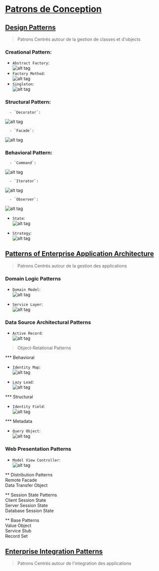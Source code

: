 # [Patrons de Conception](https://fr.wikipedia.org/wiki/Patron_de_conception)  

## [Design Patterns](https://en.wikipedia.org/wiki/Design_Patterns)  
   > Patrons Centrés autour de la gestion de classes et d'objects  
   
### Creational Pattern:  
   - `Abstract Factory`:   
![alt tag](https://upload.wikimedia.org/wikipedia/commons/4/4c/Abstract_Factory.png) 
   - `Factory Method`:  
![alt tag](https://upload.wikimedia.org/wikipedia/commons/thumb/d/df/New_WikiFactoryMethod.png/734px-New_WikiFactoryMethod.png) 
   - `Singleton`:  
![alt tag](https://upload.wikimedia.org/wikipedia/commons/f/fb/Singleton_UML_class_diagram.svg)
   
### Structural Pattern:  
   
      - `Decorator`:   
![alt tag](https://upload.wikimedia.org/wikipedia/commons/e/e9/Decorator_UML_class_diagram.svg)  

      - `Facade`:   
![alt tag](https://upload.wikimedia.org/wikipedia/en/5/57/Example_of_Facade_design_pattern_in_UML.png)  

### Behavioral Pattern:  

      - `Command`:   
   ![alt tag](https://upload.wikimedia.org/wikipedia/commons/b/bf/Command_pattern.svg)

      - `Iterator`:   
   ![alt tag](https://upload.wikimedia.org/wikipedia/commons/1/13/Iterator_UML_class_diagram.svg)


      - `Observer`:   
   ![alt tag](https://upload.wikimedia.org/wikipedia/commons/8/8d/Observer.svg)
   
   - `State`:   
   ![alt tag](https://upload.wikimedia.org/wikipedia/commons/e/e8/State_Design_Pattern_UML_Class_Diagram.svg)
   
   - `Strategy`:   
   ![alt tag](https://upload.wikimedia.org/wikipedia/commons/3/39/Strategy_Pattern_in_UML.png)
   
   
## [Patterns of Enterprise Application Architecture](https://www.martinfowler.com/books/eaa.html)  
   > Patrons Centrés autour de la gestion des applications  
   
### Domain Logic Patterns
   
   - `Domain Model`:   
   ![alt tag](https://upload.wikimedia.org/wikipedia/commons/2/2d/Domain_model.png)

   - `Service Layer`:   
   ![alt tag](https://martinfowler.com/eaaCatalog/ServiceLayerSketch.gif)


### Data Source Architectural Patterns
   
   - `Active Record`:   
   ![alt tag](https://www.martinfowler.com/eaaCatalog/activeRecordSketch.gif)

   > Object-Relational Patterns
   
*** Behavioral 
   
   - `Identity Map`:   
   ![alt tag](https://www.martinfowler.com/eaaCatalog/idMapperSketch.gif)
   
   - `Lazy Load`:   
   ![alt tag](https://www.martinfowler.com/eaaCatalog/lazyLoadSketch.gif)

*** Structural
   - `Identity Field`:   
   ![alt tag](https://www.martinfowler.com/eaaCatalog/idFieldSketch.gif)

*** Metadata
   - `Query Object`:   
   ![alt tag](https://www.martinfowler.com/eaaCatalog/queryObjectSketch.gif)


### Web Presentation Patterns
   
   - `Model View Controller`:   
   ![alt tag](https://upload.wikimedia.org/wikipedia/commons/a/a0/MVC-Process.svg)
   
   ** Distribution Patterns  
   Remote Facade  
   Data Transfer Object  

   ** Session State Patterns  
   Client Session State  
   Server Session State  
   Database Session State  

   ** Base Patterns  
   Value Object  
   Service Stub  
   Record Set  

   
## [Enterprise Integration Patterns](http://www.enterpriseintegrationpatterns.com/)  
   > Patrons Centrés autour de l'integration des applications  



